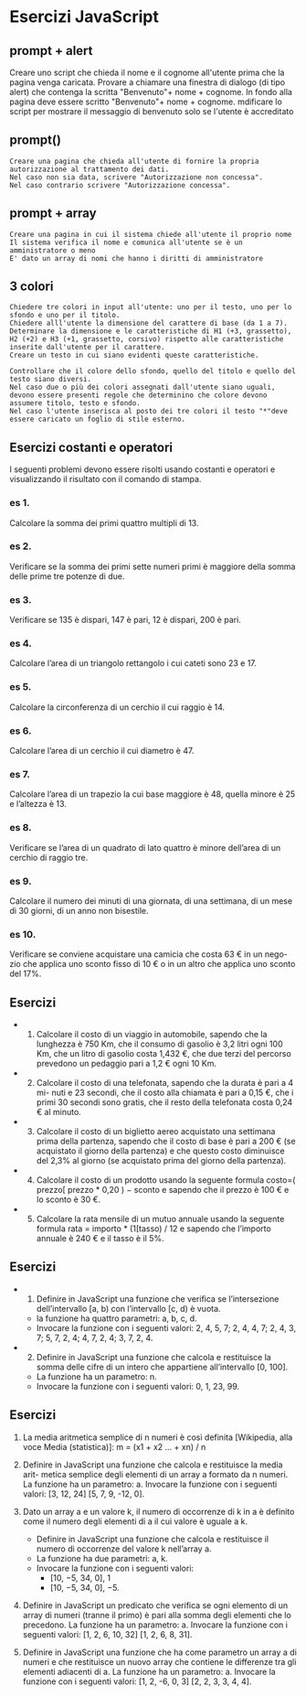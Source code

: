 # Esercizi JavaScript

## prompt + alert
Creare uno script che chieda il nome e il cognome all'utente prima che la pagina venga caricata.
Provare a chiamare una finestra di dialogo (di tipo alert) che contenga la scritta "Benvenuto"+ nome + cognome.
In fondo alla pagina deve essere scritto "Benvenuto"+ nome + cognome.
mdificare lo script per mostrare il messaggio di benvenuto solo se l'utente è accreditato


## prompt()	

    Creare una pagina che chieda all'utente di fornire la propria autorizzazione al trattamento dei dati.
    Nel caso non sia data, scrivere "Autorizzazione non concessa".
    Nel caso contrario scrivere "Autorizzazione concessa".

	
## prompt + array 
    Creare una pagina in cui il sistema chiede all'utente il proprio nome
    Il sistema verifica il nome e comunica all'utente se è un amministratore o meno
    E' dato un array di nomi che hanno i diritti di amministratore

	
## 3 colori
    Chiedere tre colori in input all'utente: uno per il testo, uno per lo sfondo e uno per il titolo.
    Chiedere alll'utente la dimensione del carattere di base (da 1 a 7).
    Determinare la dimensione e le caratteristiche di H1 (+3, grassetto), H2 (+2) e H3 (+1, grassetto, corsivo) rispetto alle caratteristiche inserite dall'utente per il carattere.
    Creare un testo in cui siano evidenti queste caratteristiche.

    Controllare che il colore dello sfondo, quello del titolo e quello del testo siano diversi.
    Nel caso due o più dei colori assegnati dall'utente siano uguali, devono essere presenti regole che determinino che colore devono assumere titolo, testo e sfondo.
    Nel caso l'utente inserisca al posto dei tre colori il testo "*"deve essere caricato un foglio di stile esterno.

	

## Esercizi  costanti e operatori
I seguenti problemi devono essere risolti usando costanti e operatori e visualizzando il risultato con il comando di stampa.
### es 1. 
Calcolare la somma dei primi quattro multipli di 13.
### es 2. 
Verificare se la somma dei primi sette numeri primi è maggiore della somma delle prime tre potenze di due.
### es 3. 
Verificare se 135 è dispari, 147 è pari, 12 è dispari, 200 è pari.
### es 4. 
Calcolare l’area di un triangolo rettangolo i cui cateti sono 23 e 17.
### es 5. 
Calcolare la circonferenza di un cerchio il cui raggio è 14.
### es 6. 
Calcolare l’area di un cerchio il cui diametro è 47.
### es 7. 
Calcolare l’area di un trapezio la cui base maggiore è 48, quella minore è 25 e l’altezza è 13.
### es 8. 
Verificare se l’area di un quadrato di lato quattro è minore dell’area di un cerchio di raggio tre.
### es 9. 
Calcolare il numero dei minuti di una giornata, di una settimana, di un mese di 30 giorni, di un anno non bisestile.
### es 10. 
Verificare se conviene acquistare una camicia che costa 63 € in un nego- zio che applica uno sconto fisso di 10 € o in un altro che applica uno sconto del 17%.	


## Esercizi

* 1. Calcolare il costo di un viaggio in automobile, sapendo che la lunghezza è
750 Km, che il consumo di gasolio è 3,2 litri ogni 100 Km, che un litro di
gasolio costa 1,432 €, che due terzi del percorso prevedono un pedaggio
pari a 1,2 € ogni 10 Km.
* 2. Calcolare il costo di una telefonata, sapendo che la durata è pari a 4 mi-
nuti e 23 secondi, che il costo alla chiamata è pari a 0,15 €, che i primi 30
secondi sono gratis, che il resto della telefonata costa 0,24 € al minuto.
* 3. Calcolare il costo di un biglietto aereo acquistato una settimana prima
della partenza, sapendo che il costo di base è pari a 200 € (se acquistato
il giorno della partenza) e che questo costo diminuisce del 2,3% al giorno
(se acquistato prima del giorno della partenza).
* 4. Calcolare il costo di un prodotto usando la seguente formula
costo=( prezzo prezzo * 0,20 ) − sconto
e sapendo che il prezzo è 100 € e lo sconto è 30 €.
* 5. Calcolare la rata mensile di un mutuo annuale usando la seguente formula 
 rata = importo * (1tasso) / 12
e sapendo che l’importo annuale è 240 € e il tasso è il 5%.

## Esercizi
* 1. Definire in JavaScript una funzione che verifica se l’intersezione dell’intervallo [a, b) con l’intervallo [c, d) è vuota.
    * la funzione ha quattro parametri: a, b, c, d.
    * Invocare la funzione con i seguenti valori: 2, 4, 5, 7; 2, 4, 4, 7; 2, 4, 3, 7; 5,
7, 2, 4; 4, 7, 2, 4; 3, 7, 2, 4.
* 2. Definire in JavaScript una funzione che calcola e restituisce la somma delle cifre di un intero che appartiene all’intervallo [0, 100].
    * La funzione ha un parametro: n.
    * Invocare la funzione con i seguenti valori: 0, 1, 23, 99.


## Esercizi 
1. La media aritmetica semplice di n numeri è così definita [Wikipedia, alla
voce Media (statistica)]:
m = (x1 + x2 ... + xn) / n

1. Definire in JavaScript una funzione che calcola e restituisce la media arit-
metica semplice degli elementi di un array a formato da n numeri.
    La funzione ha un parametro: a.
    Invocare la funzione con i seguenti valori:
    [3, 12, 24]
    [5, 7, 9, -12, 0].
2. Dato un array a e un valore k, il numero di occorrenze di k in a è definito
    come il numero degli elementi di a il cui valore è uguale a k.
    * Definire in JavaScript una funzione che calcola e restituisce il numero di
    occorrenze del valore k nell’array a.
    * La funzione ha due parametri: a, k.
    * Invocare la funzione con i seguenti valori:
        * [10, −5, 34, 0], 1
        * [10, −5, 34, 0], −5.
3. Definire in JavaScript un predicato che verifica se ogni elemento di un array di numeri (tranne il primo) è pari alla somma degli elementi che lo precedono.
    La funzione ha un parametro: a.
    Invocare la funzione con i seguenti valori:
        [1, 2, 6, 10, 32]
        [1, 2, 6, 8, 31].
4. Definire in JavaScript una funzione che ha come parametro un array a di numeri e che restituisce un nuovo array che contiene le differenze tra gli elementi adiacenti di a.
    La funzione ha un parametro: a.
    Invocare la funzione con i seguenti valori:
    [1, 2, -6, 0, 3]
    [2, 2, 3, 3, 4, 4].    